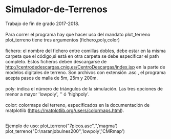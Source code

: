 # Simulador-de-Terrenos
Trabajo de fin de grado 2017-2018.<br />  
Para correr el programa hay que hacer uso del mandato plot_terreno<br />
plot_terreno tiene tres argumentos (fichero,poly,color)<br /><br />
      fichero: el nombre del fichero entre comillas dobles, debe estar en la misma carpeta que el código,si está en otra carpeta se debe especificar el path completo.
               Estos ficheros deben descargarse de http://centrodedescargas.cnig.es/CentroDescargas/index.jsp en la parte de
               modelos digitales de terreno. Son archivos con extensión .asc , el programa acepta pasos de malla de 5m, 25m y 200m.<br /><br />
      poly: indica el número de triángulos de la simulación. Las tres opciones de menor a mayor 'lowpoly', '' ó 'highpoly'.<br /><br />
      color: colormaps del terreno, especificados en la documentación de matplotlib (https://matplotlib.org/users/colormaps.html).<br /><br />


Ejemplo de uso: plot_terreno("7picos.asc",'','magma') <br /> plot_terreno("D:\\naranjobulnes200",'lowpoly','CMRmap')     
